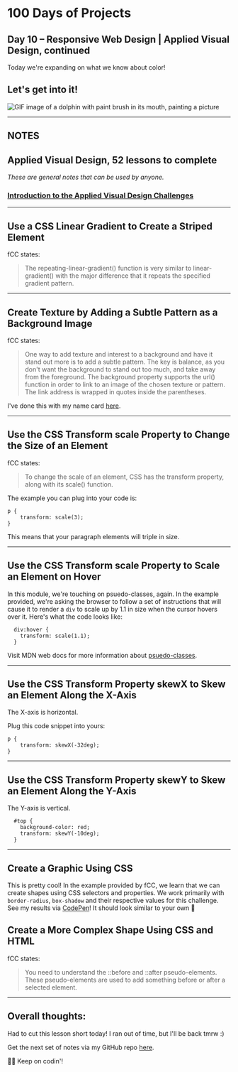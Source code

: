 # 100 Days of Projects

## Day 10 – Responsive Web Design | Applied Visual Design, continued

Today we're expanding on what we know about color!

## Let's get into it!

![GIF image of a dolphin with paint brush in its mouth, painting a picture](https://media.tenor.com/images/a41100d56cb849fb4aeb3e408b54fe80/tenor.gif)

---

## NOTES

## Applied Visual Design, 52 lessons to complete

*These are general notes that can be used by anyone.*

### [Introduction to  the Applied Visual Design Challenges](https://www.freecodecamp.org/learn/responsive-web-design/applied-visual-design/)

---

## Use a CSS Linear Gradient to Create a Striped Element

fCC states:

> The repeating-linear-gradient() function is very similar to linear-gradient() with the major difference that it repeats the specified gradient pattern. 

---

## Create Texture by Adding a Subtle Pattern as a Background Image

fCC states:

> One way to add texture and interest to a background and have it stand out more is to add a subtle pattern. The key is balance, as you don't want the background to stand out too much, and take away from the foreground. The background property supports the url() function in order to link to an image of the chosen texture or pattern. The link address is wrapped in quotes inside the parentheses.

I've done this with my name card [here](https://codepen.io/gerilynmhayes/pen/VwaQwOr).

---

## Use the CSS Transform scale Property to Change the Size of an Element

fCC states:

> To change the scale of an element, CSS has the transform property, along with its scale() function.

The example you can plug into your code is:

```
p {
    transform: scale(3);
}

```

This means that your paragraph elements will triple in size.

---

## Use the CSS Transform scale Property to Scale an Element on Hover

In this module, we're touching on psuedo-classes, again. In the example provided, we're asking the browser to follow a set of instructions that will cause it to render a `div` to scale up by 1.1 in size when the cursor hovers over it. Here's what the code looks like:

```
  div:hover {
    transform: scale(1.1);
  }
```

Visit MDN web docs for more information about [psuedo-classes](https://developer.mozilla.org/en-US/docs/Web/CSS/Pseudo-classes).

---

## Use the CSS Transform Property skewX to Skew an Element Along the X-Axis

The X-axis is horizontal.

Plug this code snippet into yours:

```
p {
    transform: skewX(-32deg);
}
```

---

## Use the CSS Transform Property skewY to Skew an Element Along the Y-Axis

The Y-axis is vertical.

```
  #top {
    background-color: red;
    transform: skewY(-10deg);
  }
```

---

## Create a Graphic Using CSS

This is pretty cool! In the example provided by fCC, we learn that we can create shapes using CSS selectors and properties. We work primarily with `border-radius`, `box-shadow` and their respective values for this challenge. See my results via [CodePen](https://codepen.io/gerilynmhayes/pen/BaKwJPp)! It should look similar to your own     🌙

## Create a More Complex Shape Using CSS and HTML

fCC states:

> You need to understand the ::before and ::after pseudo-elements. These pseudo-elements are used to add something before or after a selected element.

---

## Overall thoughts:

Had to cut this lesson short today! I ran out of time, but I'll be back tmrw :)

Get the next set of notes via my GitHub repo [here](https://github.com/gerilynmhayes/responsive_web_design/tree/master/responsive_web_design).

👋🏾  Keep on codin'!